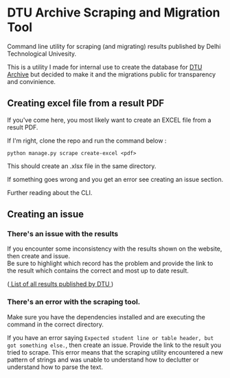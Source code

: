 # DTU Archive Scraping and Migration Tool

Command line utility for scraping (and migrating) results published by Delhi Technological Univesity.

This is a utility I made for internal use to create the database for [DTU Archive](https://github.com/kvqn/dtu-archive) but decided to make it and the migrations public for transparency and convinience.

## Creating excel file from a result PDF

If you've come here, you most likely want to create an EXCEL file from a result PDF.

If I'm right, clone the repo and run the command below :

```
python manage.py scrape create-excel <pdf>
```

This should create an .xlsx file in the same directory.

If something goes wrong and you get an error see creating an issue section.

Further reading about the CLI.

## Creating an issue

### There's an issue with the results

If you encounter some inconsistency with the results shown on the website, then create and issue. \
 Be sure to highlight which record has the problem and provide the link to the result which contains the correct and most up to date result.

([ List of all results published by DTU ](http://exam.dtu.ac.in/result.htm))

### There's an error with the scraping tool.

Make sure you have the dependencies installed and are executing the command in the correct directory.

If you have an error saying `Expected student line or table header, but got something else.`, then create an issue. Provide the link to the result you tried to scrape. This error means that the scraping utility encountered a new pattern of strings and was unable to understand how to declutter or understand how to parse the text.


